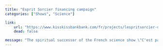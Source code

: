 ```yaml
---
title: "Esprit Sorcier financing campaign"
categories: ["Shows", "Science"]

link:
    url: "https://www.kisskissbankbank.com/fr/projects/lespritsorcier-org"
    dead: false

message: "The spiritual successor of the French science show \"C'est pas sorcier\" is looking for funds to continue to live independently."
---
```

